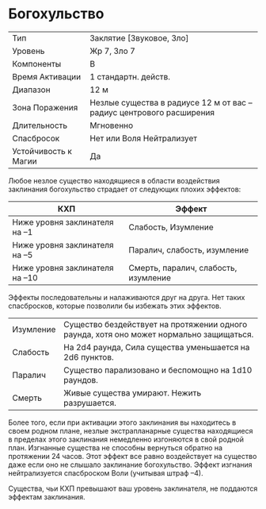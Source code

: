
# Богохульство

|                      |                                                                      |
| -------------------- | -------------------------------------------------------------------- |
| Тип                  | Заклятие [Звуковое, Зло]                                             |
| Уровень              | Жр 7, Зло 7                                                          |
| Компоненты           | В                                                                    |
| Время Активации      | 1 стандартн. действ.                                                 |
| Диапазон             | 12 м                                                                 |
| Зона Поражения       | Незлые существа в радиусе 12 м от вас – радиус центрового расширения |
| Длительность         | Мгновенно                                                            |
| Спасбросок           | Нет или Воля Нейтрализует                                            |
| Устойчивость к Магии | Да                                                                   |

Любое незлое существо находящиеся в области воздействия заклинания богохульство страдает от следующих плохих эффектов:

| КХП                            | Эффект                               |
| ------------------------------ | ------------------------------------ |
| Ниже уровня заклинателя на –1  | Слабость, Изумление                  |
| Ниже уровня заклинателя на –5  | Паралич, слабость, изумление         | 
| Ниже уровня заклинателя на –10 | Смерть, паралич, слабость, изумление |

Эффекты последовательны и налаживаются друг на друга. Нет таких спасбросков, которые позволили бы избежать этих эффектов. 

|           |                                                                                         |
| --------- | --------------------------------------------------------------------------------------- |
| Изумление | Существо бездействует на протяжении одного раунда, хотя оно может нормально защищаться. |
| Слабость  | На 2d4 раунда, Сила существа уменьшается на 2d6 пунктов.                                |
| Паралич   | Существо парализовано и беспомощно на 1d10 раундов.                                     |
| Смерть    | Живые существа умирают. Нежить разрушается.                                             | 

Более того, если при активации этого заклинания вы находитесь в своем родном плане, незлые экстрапланарные существа находящиеся в пределах этого заклинания немедленно изгоняются в свой родной план. Изгнанные существа не способны вернуться обратно на протяжении 24 часов. Этот эффект все равно воздействует на существо даже если оно не слышало заклинание богохульство. Эффект изгнания нейтрализуется спасброском Воли (учитывая штраф –4). 

Существа, чьи КХП превышают ваш уровень заклинателя, не поддаются эффектам заклинания.